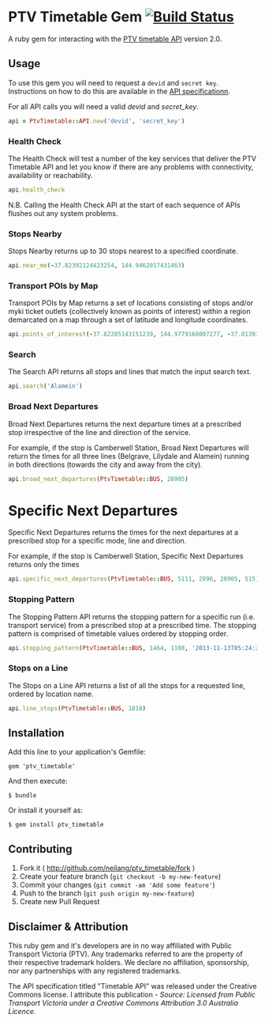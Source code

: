 # PTV Timetable Gem [![Build Status](https://secure.travis-ci.org/neilang/ptv_timetable.png?branch=master)](https://travis-ci.org/neilang/ptv_timetable)

A ruby gem for interacting with the [PTV timetable API](https://www.data.vic.gov.au/raw_data/ptv-timetable-api/6056) version 2.0.

## Usage

To use this gem you will need to request a `devid` and `secret key`. Instructions on how to do this are available in the [API specificationn](https://www.data.vic.gov.au/raw_data/ptv-timetable-api/6056).


For all API calls you will need a valid _devid_ and _secret_key_.

```ruby
api = PtvTimetable::API.new('devid', 'secret_key')
```

### Health Check

The Health Check will test a number of the key services that deliver the PTV Timetable API and let you know if there are any problems with connectivity, availability or reachability.

```ruby
api.health_check
```

N.B. Calling the Health Check API at the start of each sequence of APIs flushes out any system problems.

### Stops Nearby

Stops Nearby returns up to 30 stops nearest to a specified coordinate.

```ruby
api.near_me(-37.82392124423254, 144.9462017431463)
```

### Transport POIs by Map

Transport POIs by Map returns a set of locations consisting of stops and/or myki ticket outlets (collectively known as points of interest) within a region demarcated on a map through a set of latitude and longitude coordinates.

```ruby
api.points_of_interest(-37.82205143151239, 144.9779160007277, -37.81393456848758, 144.9859159992726)
```

### Search

The Search API returns all stops and lines that match the input search text.

```ruby
api.search('Alamein')
```

### Broad Next Departures

Broad Next Departures returns the next departure times at a prescribed stop irrespective of the line and direction of the service.

For example, if the stop is Camberwell Station, Broad Next Departures will return the times for all three lines (Belgrave, Lilydale and Alamein) running in both directions (towards the city and away from the city).

```ruby
api.broad_next_departures(PtvTimetable::BUS, 28905)
```

# Specific Next Departures

Specific Next Departures returns the times for the next departures at a prescribed stop for a specific mode, line and direction.

For example, if the stop is Camberwell Station, Specific Next Departures returns only the times

```ruby
api.specific_next_departures(PtvTimetable::BUS, 5111, 2896, 28905, 515)
```

### Stopping Pattern

The Stopping Pattern API returns the stopping pattern for a specific run (i.e. transport service) from a prescribed stop at a prescribed time. The stopping pattern is comprised of timetable values ordered by stopping order.

```ruby
api.stopping_pattern(PtvTimetable::BUS, 1464, 1108, '2013-11-13T05:24:25Z')
```

### Stops on a Line

The Stops on a Line API returns a list of all the stops for a requested line, ordered by location name.

```ruby
api.line_stops(PtvTimetable::BUS, 1818)

```

## Installation

Add this line to your application's Gemfile:

    gem 'ptv_timetable'

And then execute:

    $ bundle

Or install it yourself as:

    $ gem install ptv_timetable


## Contributing

1. Fork it ( http://github.com/neilang/ptv_timetable/fork )
2. Create your feature branch (`git checkout -b my-new-feature`)
3. Commit your changes (`git commit -am 'Add some feature'`)
4. Push to the branch (`git push origin my-new-feature`)
5. Create new Pull Request

## Disclaimer & Attribution

This ruby gem and it's developers are in no way affiliated with Public Transport Victoria (PTV). Any trademarks referred to are the property of their respective trademark holders. We declare no affiliation, sponsorship, nor any partnerships with any registered trademarks.

The API specification titled "Timetable API" was released under the Creative Commons license. I attribute this publication - _Source: Licensed from Public Transport Victoria under a Creative Commons Attribution 3.0 Australia Licence._
